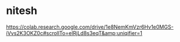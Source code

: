 # nitesh
https://colab.research.google.com/drive/1e8NemKmVzr6Hv1e0MGS-iVvs2K3OKZ0c#scrollTo=elRjLd8s3eqT&amp;uniqifier=1
